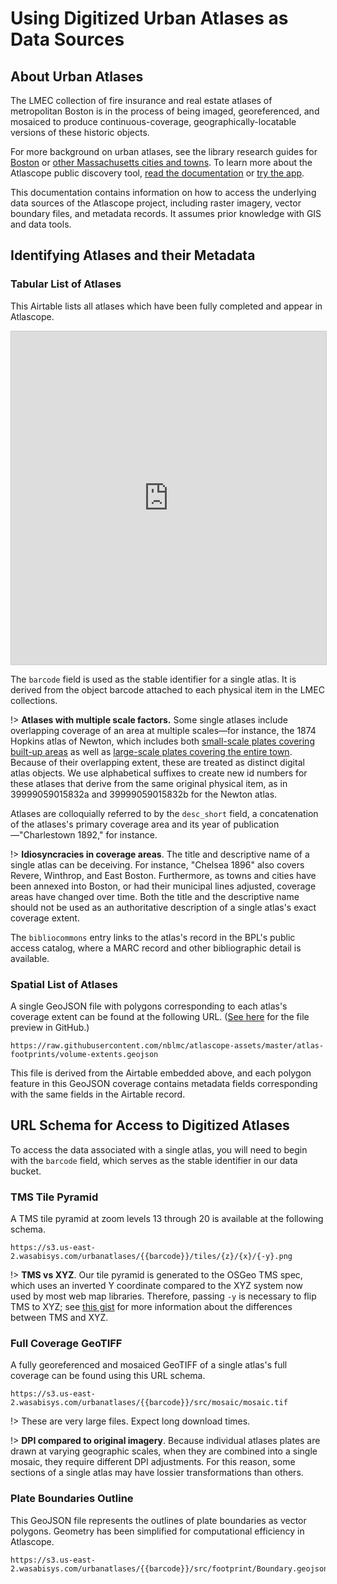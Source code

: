 # Using Digitized Urban Atlases as Data Sources

## About Urban Atlases


The LMEC collection of fire insurance and real estate atlases of metropolitan Boston is in the process of being imaged, georeferenced, and mosaiced to produce continuous-coverage, geographically-locatable versions of these historic objects. 

For more background on urban atlases, see the library research guides for [Boston](http://guides.bpl.org/urban-atlases) or [other Massachusetts cities and towns](https://guides.bpl.org/mass-urban-atlases). To learn more about the Atlascope public discovery tool, [read the documentation](https://geoservices.leventhalmap.org/docs/#/documentation/lmec-tools/atlascope/using-the-portal) or [try the app](https://atlascope.leventhalmap.org).

This documentation contains information on how to access the underlying data sources of the Atlascope project, including raster imagery, vector boundary files, and metadata records. It assumes prior knowledge with GIS and data tools.

## Identifying Atlases and their Metadata

### Tabular List of Atlases

This Airtable lists all atlases which have been fully completed and appear in Atlascope.

<iframe class="airtable-embed" src="https://airtable.com/embed/shrBBu5AEseJvTjk5?backgroundColor=cyan&viewControls=on" frameborder="0" onmousewheel="" width="100%" height="533" style="background: transparent; border: 1px solid #ccc;"></iframe>

The `barcode` field is used as the stable identifier for a single atlas. It is derived from the object barcode attached to each physical item in the LMEC collections.

!> **Atlases with multiple scale factors.** Some single atlases include overlapping coverage of an area at multiple scales—for instance, the 1874 Hopkins atlas of Newton, which includes both [small-scale plates covering built-up areas](https://atlascope.leventhalmap.org/#view:share$base:000$overlay:39999059015832a$zoom:14.23$center:-7926719.238595215,5213651.889357576$mode:glass$pos:483) as well as [large-scale plates covering the entire town](https://atlascope.leventhalmap.org/#view:share$base:000$overlay:39999059015832a$zoom:14.23$center:-7926719.238595215,5213651.889357576$mode:glass$pos:483). Because of their overlapping extent, these are treated as distinct digital atlas objects. We use alphabetical suffixes to create new id numbers for these atlases that derive from the same original physical item, as in 39999059015832a and 39999059015832b for the Newton atlas.

Atlases are colloquially referred to by the `desc_short` field, a concatenation of the atlases's primary coverage area and its year of publication—"Charlestown 1892," for instance. 

!> **Idiosyncracies in coverage areas**. The title and descriptive name of a single atlas can be deceiving. For instance, "Chelsea 1896" also covers Revere, Winthrop, and East Boston. Furthermore, as towns and cities have been annexed into Boston, or had their municipal lines adjusted, coverage areas have changed over time. Both the title and the descriptive name should not be used as an authoritative description of a single atlas's exact coverage extent.

The `bibliocommons` entry links to the atlas's record in the BPL's public access catalog, where a MARC record and other bibliographic detail is available.

### Spatial List of Atlases

A single GeoJSON file with polygons corresponding to each atlas's coverage extent can be found at the following URL. ([See here](https://github.com/nblmc/atlascope-assets/blob/master/atlas-footprints/volume-extents.geojson) for the file preview in GitHub.)

```
https://raw.githubusercontent.com/nblmc/atlascope-assets/master/atlas-footprints/volume-extents.geojson
``` 

This file is derived from the Airtable embedded above, and each polygon feature in this GeoJSON coverage contains metadata fields corresponding with the same fields in the Airtable record.

## URL Schema for Access to Digitized Atlases

To access the data associated with a single atlas, you will need to begin with the `barcode` field, which serves as the stable identifier in our data bucket.

### TMS Tile Pyramid

A TMS tile pyramid at zoom levels 13 through 20 is available at the following schema.

```
https://s3.us-east-2.wasabisys.com/urbanatlases/{{barcode}}/tiles/{z}/{x}/{-y}.png
```

!> **TMS vs XYZ**. Our tile pyramid is generated to the OSGeo TMS spec, which uses an inverted Y coordinate compared to the XYZ system now used by most web map libraries. Therefore, passing `-y` is necessary to flip TMS to XYZ; see [this gist](https://gist.github.com/tmcw/4954720) for more information about the differences between TMS and XYZ.

### Full Coverage GeoTIFF

A fully georeferenced and mosaiced GeoTIFF of a single atlas's full coverage can be found using this URL schema.

```
https://s3.us-east-2.wasabisys.com/urbanatlases/{{barcode}}/src/mosaic/mosaic.tif
```

!> These are very large files. Expect long download times.

!> **DPI compared to original imagery**. Because individual atlases plates are drawn at varying geographic scales, when they are combined into a single mosaic, they require different DPI adjustments. For this reason, some sections of a single atlas may have lossier transformations than others.

### Plate Boundaries Outline

This GeoJSON file represents the outlines of plate boundaries as vector polygons. Geometry has been simplified for computational efficiency in Atlascope.

```
https://s3.us-east-2.wasabisys.com/urbanatlases/{{barcode}}/src/footprint/Boundary.geojson
```